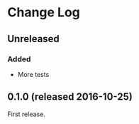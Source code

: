 # Change Log

## Unreleased
### Added

- More tests

## 0.1.0 (released 2016-10-25)

First release.

